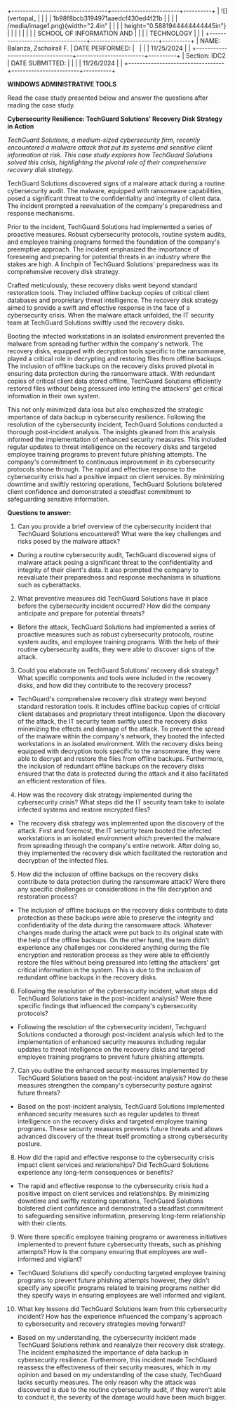 +----------------------------------+------------------------+----------+
| ![](vertopal_                    |                        |          |
| 1b98f8bcb3194971aaedcf430ed4f21b |                        |          |
| /media/image1.png){width="2.4in" |                        |          |
| height="0.5881944444444445in"}   |                        |          |
|                                  |                        |          |
| SCHOOL OF INFORMATION AND        |                        |          |
| TECHNOLOGY                       |                        |          |
+----------------------------------+------------------------+----------+
| NAME: Balanza, Zschairail F.     | DATE PERFORMED:        |          |
|                                  | 11/25/2024             |          |
+----------------------------------+------------------------+----------+
| Section: IDC2                    | DATE SUBMITTED:        |          |
|                                  | 11/26/2024             |          |
+----------------------------------+------------------------+----------+

**WINDOWS ADMINISTRATIVE TOOLS**

Read the case study presented below and answer the questions after
reading the case study.

**Cybersecurity Resilience: TechGuard Solutions\' Recovery Disk Strategy
in Action**

*TechGuard Solutions, a medium-sized cybersecurity firm, recently
encountered a malware attack that put its systems and sensitive client
information at risk. This case study explores how TechGuard Solutions
solved this crisis, highlighting the pivotal role of their comprehensive
recovery disk strategy.*

TechGuard Solutions discovered signs of a malware attack during a
routine cybersecurity audit. The malware, equipped with ransomware
capabilities, posed a significant threat to the confidentiality and
integrity of client data. The incident prompted a reevaluation of the
company\'s preparedness and response mechanisms.

Prior to the incident, TechGuard Solutions had implemented a series of
proactive measures. Robust cybersecurity protocols, routine system
audits, and employee training programs formed the foundation of the
company\'s preemptive approach. The incident emphasized the importance
of foreseeing and preparing for potential threats in an industry where
the stakes are high. A linchpin of TechGuard Solutions\' preparedness
was its comprehensive recovery disk strategy.

Crafted meticulously, these recovery disks went beyond standard
restoration tools. They included offline backup copies of critical
client databases and proprietary threat intelligence. The recovery disk
strategy aimed to provide a swift and effective response in the face of
a cybersecurity crisis. When the malware attack unfolded, the IT
security team at TechGuard Solutions swiftly used the recovery disks.

Booting the infected workstations in an isolated environment prevented
the malware from spreading further within the company\'s network. The
recovery disks, equipped with decryption tools specific to the
ransomware, played a critical role in decrypting and restoring files
from offline backups. The inclusion of offline backups on the recovery
disks proved pivotal in ensuring data protection during the ransomware
attack. With redundant copies of critical client data stored offline,
TechGuard Solutions efficiently restored files without being pressured
into letting the attackers\' get critical information in their own
system.

This not only minimized data loss but also emphasized the strategic
importance of data backup in cybersecurity resilience. Following the
resolution of the cybersecurity incident, TechGuard Solutions conducted
a thorough post-incident analysis. The insights gleaned from this
analysis informed the implementation of enhanced security measures. This
included regular updates to threat intelligence on the recovery disks
and targeted employee training programs to prevent future phishing
attempts. The company\'s commitment to continuous improvement in its
cybersecurity protocols shone through. The rapid and effective response
to the cybersecurity crisis had a positive impact on client services. By
minimizing downtime and swiftly restoring operations, TechGuard
Solutions bolstered client confidence and demonstrated a steadfast
commitment to safeguarding sensitive information.

**Questions to answer:**

1.  Can you provide a brief overview of the cybersecurity incident that
    TechGuard Solutions encountered? What were the key challenges and
    risks posed by the malware attack?

-   During a routine cybersecurity audit, TechGuard discovered signs of
    malware attack posing a significant threat to the confidentiality
    and integrity of their client's data. It also prompted the company
    to reevaluate their preparedness and response mechanisms in
    situations such as cyberattacks.

2.  What preventive measures did TechGuard Solutions have in place
    before the cybersecurity incident occurred? How did the company
    anticipate and prepare for potential threats?

-   Before the attack, TechGuard Solutions had implemented a series of
    proactive measures such as robust cybersecurity protocols, routine
    system audits, and employee training programs. With the help of
    their routine cybersecurity audits, they were able to discover signs
    of the attack.

3.  Could you elaborate on TechGuard Solutions\' recovery disk strategy?
    What specific components and tools were included in the recovery
    disks, and how did they contribute to the recovery process?

-   TechGuard's comprehensive recovery disk strategy went beyond
    standard restoration tools. It includes offline backup copies of
    criticial client databases and proprietary threat intelligence. Upon
    the discovery of the attack, the IT security team swiftly used the
    recovery disks minimizing the effects and damage of the attack. To
    prevent the spread of the malware within the company's network, they
    booted the infected workstations in an isolated environment. With
    the recovery disks being equipped with decryption tools specific to
    the ransomware, they were able to decrypt and restore the files from
    offline backups. Furthermore, the inclusion of redundant offline
    backups on the recovery disks ensured that the data is protected
    during the attack and it also facilitated an efficient restoration
    of files.

4.  How was the recovery disk strategy implemented during the
    cybersecurity crisis? What steps did the IT security team take to
    isolate infected systems and restore encrypted files?

-   The recovery disk strategy was implemented upon the discovery of the
    attack. First and foremost, the IT security team booted the infected
    workstations in an isolated environment which prevented the malware
    from spreading through the company's entire network. After doing so,
    they implemented the recovery disk which facilitated the restoration
    and decryption of the infected files.

5.  How did the inclusion of offline backups on the recovery disks
    contribute to data protection during the ransomware attack? Were
    there any specific challenges or considerations in the file
    decryption and restoration process?

-   The inclusion of offline backups on the recovery disks contribute to
    data protection as these backups were able to preserve the integrity
    and confidentiality of the data during the ransomware attack.
    Whatever changes made during the attack were put back to its
    original state with the help of the offline backups. On the other
    hand, the team didn't experience any challenges nor considered
    anything during the file encryption and restoration process as they
    were able to efficiently restore the files without being pressured
    into letting the attackers' get critical information in the system.
    This is due to the inclusion of redundant offline backups in the
    recovery disks.

6.  Following the resolution of the cybersecurity incident, what steps
    did TechGuard Solutions take in the post-incident analysis? Were
    there specific findings that influenced the company\'s cybersecurity
    protocols?

-   Following the resolution of the cybersecurity incident, Techguard
    Solutions conducted a thorough post-incident analysis which led to
    the implementation of enhanced security measures including regular
    updates to threat intelligence on the recovery disks and targeted
    employee training programs to prevent future phishing attempts.

7.  Can you outline the enhanced security measures implemented by
    TechGuard Solutions based on the post-incident analysis? How do
    these measures strengthen the company\'s cybersecurity posture
    against future threats?

-   Based on the post-incident analysis, TechGuard Solutions implemented
    enhanced security measures such as regular updates to threat
    intelligence on the recovery disks and targeted employee training
    programs. These security measures prevents future threats and allows
    advanced discovery of the threat itself promoting a strong
    cybersecurity posture.

8.  How did the rapid and effective response to the cybersecurity crisis
    impact client services and relationships? Did TechGuard Solutions
    experience any long-term consequences or benefits?

-   The rapid and effective response to the cybersecurity crisis had a
    positive impact on client services and relationships. By minimizing
    downtime and swiftly restoring operations, TechGuard Solutions
    bolstered client confidence and demonstrated a steadfast commitment
    to safeguarding sensitive information, preserving long-term
    relationship with their clients.

9.  Were there specific employee training programs or awareness
    initiatives implemented to prevent future cybersecurity threats,
    such as phishing attempts? How is the company ensuring that
    employees are well-informed and vigilant?

-   TechGuard Solutions did specify conducting targeted employee
    training programs to prevent future phishing attempts however, they
    didn't specify any specific programs related to training programs
    neither did they specify ways in ensuring employees are well
    informed and vigilant.

10. What key lessons did TechGuard Solutions learn from this
    cybersecurity incident? How has the experience influenced the
    company\'s approach to cybersecurity and recovery strategies moving
    forward?

-   Based on my understanding, the cybersecurity incident made TechGuard
    Solutions rethink and reanalyze their recovery disk strategy. The
    incident emphasized the importance of data backup in cybersecurity
    resilience. Furthermore, this incident made TechGuard reassess the
    effectiveness of their security measures, which in my opinion and
    based on my understanding of the case study, TechGuard lacks
    security measures. The only reason why the attack was discovered is
    due to the routine cybersecurity audit, if they weren't able to
    conduct it, the severity of the damage would have been much bigger.
